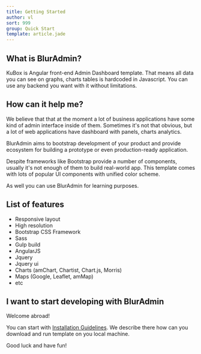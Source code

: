 ```yaml
---
title: Getting Started
author: vl
sort: 999
group: Quick Start
template: article.jade
---
```


## What is BlurAdmin?

KuBox is Angular front-end Admin Dashboard template. That means all data you can see on graphs, charts tables is hardcoded in Javascript. You can use any backend you want with it without limitations.

## How can it help me?

We believe that that at the moment a lot of business applications have some kind of admin interface inside of them. Sometimes it's not that obvious, but a lot of web applications have dashboard with panels, charts analytics.

BlurAdmin aims to bootstrap development of your product and provide ecosystem for building a prototype or even production-ready application.

Despite frameworks like Bootstrap provide a number of components, usually it's not enough of them to build real-world app. This template comes with lots of popular UI components with unified color scheme.

As well you can use BlurAdmin for learning purposes.

## List of features

* Responsive layout
* High resolution
* Bootstrap CSS Framework
* Sass
* Gulp build
* AngularJS
* Jquery
* Jquery ui
* Charts (amChart, Chartist, Chart.js, Morris)
* Maps (Google, Leaflet, amMap)
* etc

## I want to start developing with BlurAdmin

Welcome abroad!

You can start with [Installation Guidelines](/blur-admin/articles/002-installation-guidelines/). We describe there how can you download and run template on you local machine.

Good luck and have fun!